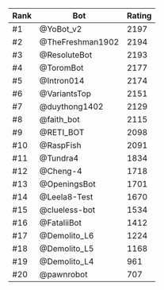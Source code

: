 Rank|Bot|Rating
---|---|---
#1|@YoBot_v2|2197
#2|@TheFreshman1902|2194
#3|@ResoluteBot|2193
#4|@ToromBot|2177
#5|@Intron014|2174
#6|@VariantsTop|2151
#7|@duythong1402|2129
#8|@faith_bot|2115
#9|@RETI_BOT|2098
#10|@RaspFish|2091
#11|@Tundra4|1834
#12|@Cheng-4|1718
#13|@OpeningsBot|1701
#14|@Leela8-Test|1670
#15|@clueless-bot|1534
#16|@FataliiBot|1412
#17|@Demolito_L6|1224
#18|@Demolito_L5|1168
#19|@Demolito_L4|961
#20|@pawnrobot|707
